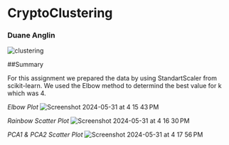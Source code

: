 # CryptoClustering
### Duane Anglin

![clustering](https://github.com/Enaud29/CryptoClustering/assets/161158238/ebf075f9-7554-4472-887a-043121e4c6ba)

##Summary

For this assignment we prepared the data by using StandartScaler from scikit-learn. We used the Elbow method to determind the best value for k which was 4.

_Elbow Plot_
![Screenshot 2024-05-31 at 4 15 43 PM](https://github.com/Enaud29/CryptoClustering/assets/161158238/cc143613-374d-4785-9e20-70c088736246)

_Rainbow Scatter Plot_
![Screenshot 2024-05-31 at 4 16 30 PM](https://github.com/Enaud29/CryptoClustering/assets/161158238/bbc4d848-c86b-49c1-bb27-581057e14f70)

_PCA1 & PCA2 Scatter Plot_
![Screenshot 2024-05-31 at 4 17 56 PM](https://github.com/Enaud29/CryptoClustering/assets/161158238/0d23b78e-ad2e-47f5-8744-a4eedf550341)
